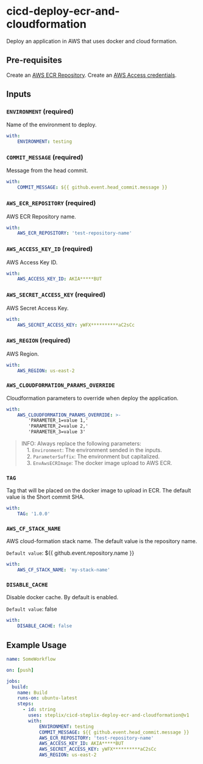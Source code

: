 # cicd-deploy-ecr-and-cloudformation

Deploy an application in AWS that uses docker and cloud formation.

## Pre-requisites

Create an [AWS ECR Repository](https://docs.aws.amazon.com/AmazonECR/latest/userguide/repository-create.html).
Create an [AWS Access credentials](https://docs.aws.amazon.com/general/latest/gr/aws-sec-cred-types.html).

## Inputs

### `ENVIRONMENT` (**required**)

Name of the environment to deploy.

``` yaml
with:
    ENVIRONMENT: testing
```

### `COMMIT_MESSAGE` (**required**)

Message from the head commit.

``` yaml
with:
    COMMIT_MESSAGE: ${{ github.event.head_commit.message }}
```

### `AWS_ECR_REPOSITORY` (**required**)

AWS ECR Repository name.

``` yaml
with:
    AWS_ECR_REPOSITORY: 'test-repository-name'
```

### `AWS_ACCESS_KEY_ID` (**required**)

AWS Access Key ID.

``` yaml
with:
    AWS_ACCESS_KEY_ID: AKIA*****BUT
```

### `AWS_SECRET_ACCESS_KEY` (**required**)

AWS Secret Access Key.

``` yaml
with:
    AWS_SECRET_ACCESS_KEY: yWFX**********aC2sCc
```

### `AWS_REGION` (**required**)

AWS Region.

``` yaml
with:
    AWS_REGION: us-east-2
```

### `AWS_CLOUDFORMATION_PARAMS_OVERRIDE`

Cloudformation parameters to override when deploy the application.

``` yaml
with:
    AWS_CLOUDFORMATION_PARAMS_OVERRIDE: >-
        'PARAMETER_1=value 1,'
        'PARAMETER_2=value 2,'
        'PARAMETER_3=value 3'
```

> INFO: Always replace the following parameters:\
> &emsp;1. `Environment`: The environment sended in the inputs.\
> &emsp;2. `ParameterSuffix`: The environment but capitalized.\
> &emsp;3. `EnvAwsECRImage`: The docker image upload to AWS ECR.

### `TAG`

Tag that will be placed on the docker image to upload in ECR. The default value is the Short commit SHA.

``` yaml
with:
    TAG: '1.0.0'
```

### `AWS_CF_STACK_NAME`

AWS cloud-formation stack name. The default value is the repository name.

`Default value`: ${{ github.event.repository.name }}

``` yaml
with:
    AWS_CF_STACK_NAME: 'my-stack-name'
```

### `DISABLE_CACHE`

Disable docker cache. By default is enabled.

`Default value`: false

``` yaml
with:
    DISABLE_CACHE: false
```

## Example Usage

``` yaml
name: SomeWorkflow

on: [push]

jobs:
  build:
    name: Build
    runs-on: ubuntu-latest
    steps:
      - id: string
        uses: steplix/cicd-steplix-deploy-ecr-and-cloudformation@v1
        with:
            ENVIRONMENT: testing
            COMMIT_MESSAGE: ${{ github.event.head_commit.message }}
            AWS_ECR_REPOSITORY: 'test-repository-name'
            AWS_ACCESS_KEY_ID: AKIA*****BUT
            AWS_SECRET_ACCESS_KEY: yWFX**********aC2sCc
            AWS_REGION: us-east-2
```
